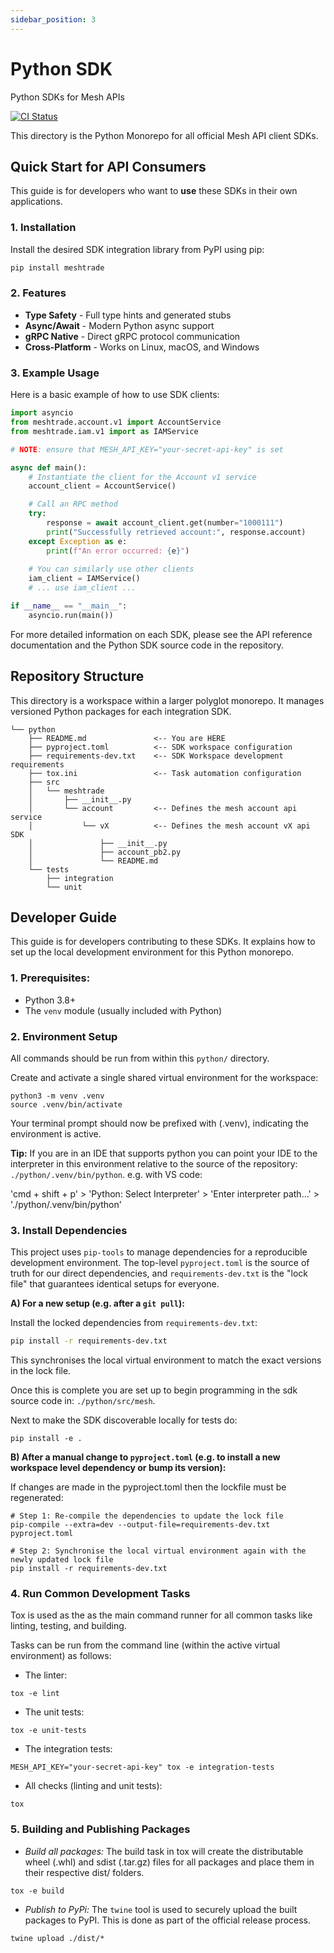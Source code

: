```yaml
---
sidebar_position: 3
---
```


# Python SDK

Python SDKs for Mesh APIs

[![CI Status](https://img.shields.io/badge/ci-passing-brightgreen.svg)](https://github.com/meshtrade/api)

This directory is the Python Monorepo for all official Mesh API client SDKs.

## Quick Start for API Consumers

This guide is for developers who want to **use** these SDKs in their own applications.

### 1. Installation

Install the desired SDK integration library from PyPI using pip:

```bash
pip install meshtrade
```

### 2. Features

- **Type Safety** - Full type hints and generated stubs
- **Async/Await** - Modern Python async support
- **gRPC Native** - Direct gRPC protocol communication
- **Cross-Platform** - Works on Linux, macOS, and Windows

### 3. Example Usage
Here is a basic example of how to use SDK clients:
```python
import asyncio
from meshtrade.account.v1 import AccountService
from meshtrade.iam.v1 import as IAMService

# NOTE: ensure that MESH_API_KEY="your-secret-api-key" is set

async def main():
    # Instantiate the client for the Account v1 service
    account_client = AccountService()

    # Call an RPC method
    try:
        response = await account_client.get(number="1000111")
        print("Successfully retrieved account:", response.account)
    except Exception as e:
        print(f"An error occurred: {e}")
    
    # You can similarly use other clients
    iam_client = IAMService()
    # ... use iam_client ...

if __name__ == "__main__":
    asyncio.run(main())
```

For more detailed information on each SDK, please see the API reference documentation and the Python SDK source code in the repository.

## Repository Structure
This directory is a workspace within a larger polyglot monorepo. It manages versioned Python packages for each integration SDK.

```
└── python
    ├── README.md               <-- You are HERE
    ├── pyproject.toml          <-- SDK workspace configuration
    ├── requirements-dev.txt    <-- SDK Workspace development requirements
    ├── tox.ini                 <-- Task automation configuration
    ├── src
    │   └── meshtrade
    │       ├── __init__.py
    │       └── account         <-- Defines the mesh account api service
    │           └── vX          <-- Defines the mesh account vX api SDK
    │               ├── __init__.py
    │               ├── account_pb2.py
    │               └── README.md
    └── tests
        ├── integration
        └── unit
```

## Developer Guide
This guide is for developers contributing to these SDKs. It explains how to set up the local development environment for this Python monorepo.

### 1. Prerequisites:
- Python 3.8+
- The `venv` module (usually included with Python)

### 2. Environment Setup
All commands should be run from within this `python/` directory.

Create and activate a single shared virtual environment for the workspace:
```
python3 -m venv .venv
source .venv/bin/activate
```
Your terminal prompt should now be prefixed with (.venv), indicating the environment is active.

<b>Tip:</b> If you are in an IDE that supports python you can point your IDE to the interpreter in this environment relative to the source of the repository: `./python/.venv/bin/python`. e.g. with VS code:

'cmd + shift + p' > 'Python: Select Interpreter' > 'Enter interpreter path...'  > './python/.venv/bin/python'



### 3. Install Dependencies

This project uses `pip-tools` to manage dependencies for a reproducible development environment.
The top-level `pyproject.toml` is the source of truth for our direct dependencies, and `requirements-dev.txt` is the "lock file" that guarantees identical setups for everyone.

**A) For a new setup (e.g. after a `git pull`):**

Install the locked dependencies from `requirements-dev.txt`:
```bash
pip install -r requirements-dev.txt
```
This synchronises the local virtual environment to match the exact versions in the lock file.

Once this is complete you are set up to begin programming in the sdk source code in: `./python/src/mesh`.

Next to make the SDK discoverable locally for tests do:
```
pip install -e .
```

**B) After a manual change to `pyproject.toml` (e.g. to install a new workspace level dependency or bump its version):**

If changes are made in the pyproject.toml then the lockfile must be regenerated:
```
# Step 1: Re-compile the dependencies to update the lock file
pip-compile --extra=dev --output-file=requirements-dev.txt pyproject.toml

# Step 2: Synchronise the local virtual environment again with the newly updated lock file
pip install -r requirements-dev.txt
```

### 4. Run Common Development Tasks
Tox is used as the as the main command runner for all common tasks like linting, testing, and building.

Tasks can be run from the command line (within the active virtual environment) as follows:


- The linter:
```
tox -e lint
```
- The unit tests:
```
tox -e unit-tests
```
- The integration tests:
```
MESH_API_KEY="your-secret-api-key" tox -e integration-tests
```
- All checks (linting and unit tests):
```
tox
```

### 5. Building and Publishing Packages
- *Build all packages:* The build task in tox will create the distributable wheel (.whl) and sdist (.tar.gz) files for all packages and place them in their respective dist/ folders.
```
tox -e build
```

- *Publish to PyPi:* The `twine` tool is used to securely upload the built packages to PyPI. This is done as part of the official release process.
```
twine upload ./dist/*
```
